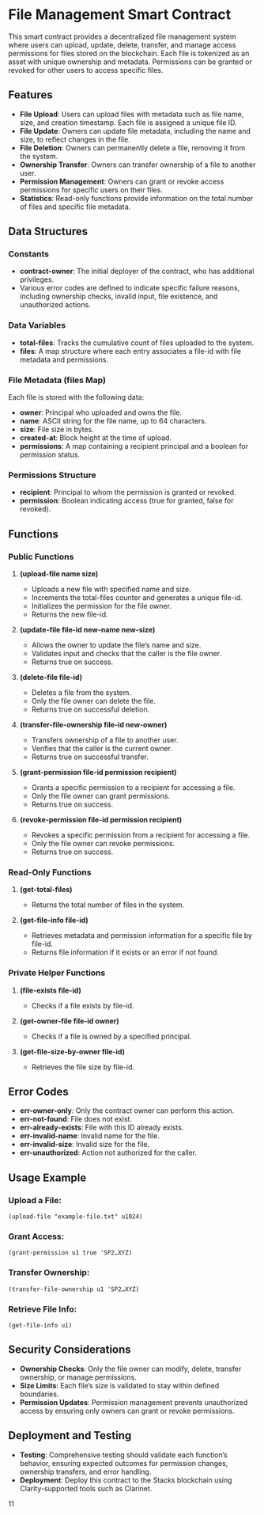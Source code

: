 # File Management Smart Contract

This smart contract provides a decentralized file management system where users can upload, update, delete, transfer, and manage access permissions for files stored on the blockchain. Each file is tokenized as an asset with unique ownership and metadata. Permissions can be granted or revoked for other users to access specific files.

## Features

- **File Upload**: Users can upload files with metadata such as file name, size, and creation timestamp. Each file is assigned a unique file ID.
- **File Update**: Owners can update file metadata, including the name and size, to reflect changes in the file.
- **File Deletion**: Owners can permanently delete a file, removing it from the system.
- **Ownership Transfer**: Owners can transfer ownership of a file to another user.
- **Permission Management**: Owners can grant or revoke access permissions for specific users on their files.
- **Statistics**: Read-only functions provide information on the total number of files and specific file metadata.

## Data Structures

### Constants

- **contract-owner**: The initial deployer of the contract, who has additional privileges.
- Various error codes are defined to indicate specific failure reasons, including ownership checks, invalid input, file existence, and unauthorized actions.

### Data Variables

- **total-files**: Tracks the cumulative count of files uploaded to the system.
- **files**: A map structure where each entry associates a file-id with file metadata and permissions.

### File Metadata (files Map)

Each file is stored with the following data:

- **owner**: Principal who uploaded and owns the file.
- **name**: ASCII string for the file name, up to 64 characters.
- **size**: File size in bytes.
- **created-at**: Block height at the time of upload.
- **permissions**: A map containing a recipient principal and a boolean for permission status.

### Permissions Structure

- **recipient**: Principal to whom the permission is granted or revoked.
- **permission**: Boolean indicating access (true for granted, false for revoked).

## Functions

### Public Functions

1. **(upload-file name size)**
    - Uploads a new file with specified name and size.
    - Increments the total-files counter and generates a unique file-id.
    - Initializes the permission for the file owner.
    - Returns the new file-id.

2. **(update-file file-id new-name new-size)**
    - Allows the owner to update the file’s name and size.
    - Validates input and checks that the caller is the file owner.
    - Returns true on success.

3. **(delete-file file-id)**
    - Deletes a file from the system.
    - Only the file owner can delete the file.
    - Returns true on successful deletion.

4. **(transfer-file-ownership file-id new-owner)**
    - Transfers ownership of a file to another user.
    - Verifies that the caller is the current owner.
    - Returns true on successful transfer.

5. **(grant-permission file-id permission recipient)**
    - Grants a specific permission to a recipient for accessing a file.
    - Only the file owner can grant permissions.
    - Returns true on success.

6. **(revoke-permission file-id permission recipient)**
    - Revokes a specific permission from a recipient for accessing a file.
    - Only the file owner can revoke permissions.
    - Returns true on success.

### Read-Only Functions

1. **(get-total-files)**
    - Returns the total number of files in the system.

2. **(get-file-info file-id)**
    - Retrieves metadata and permission information for a specific file by file-id.
    - Returns file information if it exists or an error if not found.

### Private Helper Functions

1. **(file-exists file-id)**
    - Checks if a file exists by file-id.

2. **(get-owner-file file-id owner)**
    - Checks if a file is owned by a specified principal.

3. **(get-file-size-by-owner file-id)**
    - Retrieves the file size by file-id.

## Error Codes

- **err-owner-only**: Only the contract owner can perform this action.
- **err-not-found**: File does not exist.
- **err-already-exists**: File with this ID already exists.
- **err-invalid-name**: Invalid name for the file.
- **err-invalid-size**: Invalid size for the file.
- **err-unauthorized**: Action not authorized for the caller.

## Usage Example

### Upload a File:

```clarity
(upload-file "example-file.txt" u1024)
```

### Grant Access:

```clarity
(grant-permission u1 true 'SP2…XYZ)
```

### Transfer Ownership:

```clarity
(transfer-file-ownership u1 'SP2…XYZ)
```

### Retrieve File Info:

```clarity
(get-file-info u1)
```

## Security Considerations

- **Ownership Checks**: Only the file owner can modify, delete, transfer ownership, or manage permissions.
- **Size Limits**: Each file’s size is validated to stay within defined boundaries.
- **Permission Updates**: Permission management prevents unauthorized access by ensuring only owners can grant or revoke permissions.

## Deployment and Testing

- **Testing**: Comprehensive testing should validate each function’s behavior, ensuring expected outcomes for permission changes, ownership transfers, and error handling.
- **Deployment**: Deploy this contract to the Stacks blockchain using Clarity-supported tools such as Clarinet.

11